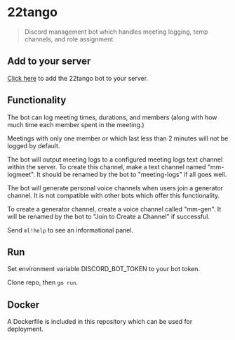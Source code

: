 # 22tango
> Discord management bot which handles meeting logging, temp channels, and role assignment

## Add to your server

[Click here](https://discord.com/api/oauth2/authorize?client_id=782730468156112957&permissions=8&scope=bot) to add the 22tango bot to your server.

## Functionality

The bot can log meeting times, durations, and members (along with how much time each member spent in the meeting.)

Meetings with only one member or which last less than 2 minutes will not be logged by default.

The bot will output meeting logs to a configured meeting logs text channel within the server. To create this channel, make a text channel named "mm-logmeet". It should be renamed by the bot to "meeting-logs" if all goes well.

The bot will generate personal voice channels when users join a generator channel. It is not compatible with other bots which offer this functionality.

To create a generator channel, create a voice channel called "mm-gen". It will be renamed by the bot to "Join to Create a Channel" if successful.

Send `ml!help` to see an informational panel.

## Run

Set environment variable DISCORD_BOT_TOKEN to your bot token.

Clone repo, then `go run`.

## Docker

A Dockerfile is included in this repository which can be used for deployment.
